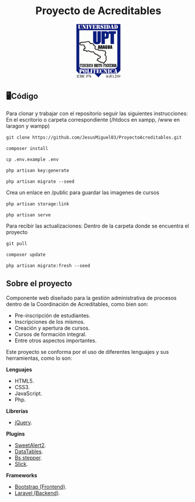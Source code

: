 <h1 align="center">Proyecto de Acreditables</h1>

<p align="center">
    <img src="./public/vendor/img/logo.png" width="120" height="150">
</p>

## 🖥Código

Para clonar y trabajar con el repositorio seguir las siguientes instrucciones:
En el escritorio o carpeta correspondiente (/htdocs en xampp, /www en laragon y wampp)
```
git clone https://github.com/JesusMiguel03/ProyectoAcreditables.git
```
```
composer install
```
```
cp .env.example .env
```
```
php artisan key:generate
```
```
php artisan migrate --seed
```
Crea un enlace en /public para guardar las imagenes de cursos
```
php artisan storage:link
```
```
php artisan serve
```
Para recibir las actualizaciones:
Dentro de la carpeta donde se encuentra el proyecto
```
git pull
```
```
composer update
```
```
php artisan migrate:fresh --seed
```

## Sobre el proyecto

Componente web diseñado para la gestión administrativa de procesos dentro de la Coordinación de Acreditables, como bien son:

- Pre-inscripción de estudiantes.
- Inscripciones de los mismos.
- Creación y apertura de cursos.
- Cursos de formación integral.
- Entre otros aspectos importantes.

Este proyecto se conforma por el uso de diferentes lenguajes y sus herramientas, como lo son:

**Lenguajes**
- HTML5.
- CSS3.
- JavaScript.
- Php.

**Librerías**
- [jQuery](https://jquery.com/download/).

**Plugins**
- [SweetAlert2](https://sweetalert2.github.io).
- [DataTables](https://datatables.net).
- [Bs stepper](https://johann-s.github.io/bs-stepper/).
- [Slick](http://kenwheeler.github.io/slick/).

**Frameworks**
- [Bootstrap (Frontend)](https://getbootstrap.com/docs/4.6/getting-started/introduction/).
- [Laravel (Backend)](https://laravel.com/docs/8.x/installation).
